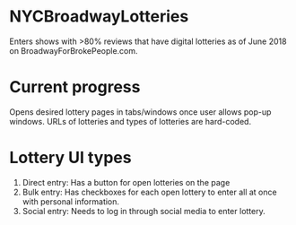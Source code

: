# NYCBroadwayLotteries
Enters shows with >80% reviews that have digital lotteries as of June 2018 on BroadwayForBrokePeople.com.

# Current progress
Opens desired lottery pages in tabs/windows once user allows pop-up windows.
URLs of lotteries and types of lotteries are hard-coded.

# Lottery UI types
1. Direct entry: Has a button for open lotteries on the page
2. Bulk entry: Has checkboxes for each open lottery to enter all at once with personal information.
3. Social entry: Needs to log in through social media to enter lottery.

